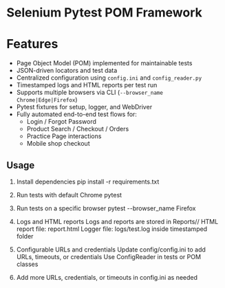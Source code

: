 # Selenium Pytest POM Framework
# Features

- Page Object Model (POM) implemented for maintainable tests
- JSON-driven locators and test data
- Centralized configuration using `config.ini` and `config_reader.py`
- Timestamped logs and HTML reports per test run
- Supports multiple browsers via CLI (`--browser_name Chrome|Edge|Firefox`)
- Pytest fixtures for setup, logger, and WebDriver
- Fully automated end-to-end test flows for:
  - Login / Forgot Password
  - Product Search / Checkout / Orders
  - Practice Page interactions
  - Mobile shop checkout

## Usage

1. Install dependencies
pip install -r requirements.txt

2. Run tests with default Chrome
pytest

3. Run tests on a specific browser
pytest --browser_name Firefox

4. Logs and HTML reports
   Logs and reports are stored in Reports/<timestamp>/
   HTML report file: report.html
   Logger file: logs/test.log inside timestamped folder
   
5. Configurable URLs and credentials
   Update config/config.ini to add URLs, timeouts, or credentials
   Use ConfigReader in tests or POM classes

6. Add more URLs, credentials, or timeouts in config.ini as needed
